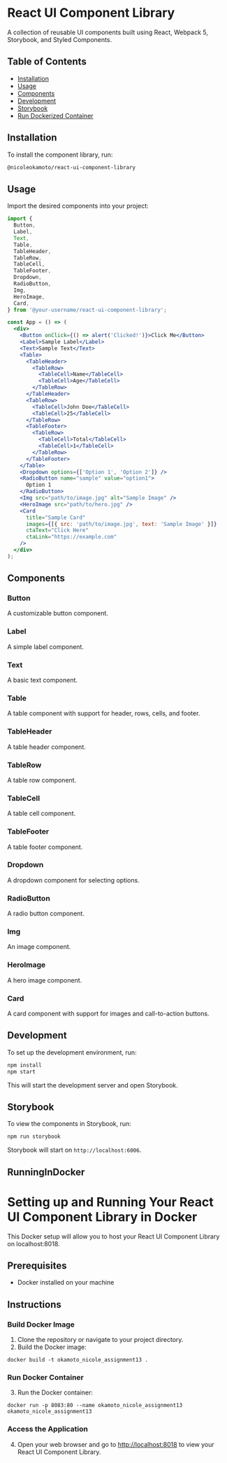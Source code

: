 # React UI Component Library

A collection of reusable UI components built using React, Webpack 5, Storybook, and Styled Components.

## Table of Contents

- [Installation](#installation)
- [Usage](#usage)
- [Components](#components)
- [Development](#development)
- [Storybook](#storybook)
- [Run Dockerized Container](#RunningInDocker)

## Installation

To install the component library, run:

```bash
@nicoleokamoto/react-ui-component-library
```

## Usage

Import the desired components into your project:

```jsx
import {
  Button,
  Label,
  Text,
  Table,
  TableHeader,
  TableRow,
  TableCell,
  TableFooter,
  Dropdown,
  RadioButton,
  Img,
  HeroImage,
  Card,
} from '@your-username/react-ui-component-library';

const App = () => (
  <div>
    <Button onClick={() => alert('Clicked!')}>Click Me</Button>
    <Label>Sample Label</Label>
    <Text>Sample Text</Text>
    <Table>
      <TableHeader>
        <TableRow>
          <TableCell>Name</TableCell>
          <TableCell>Age</TableCell>
        </TableRow>
      </TableHeader>
      <TableRow>
        <TableCell>John Doe</TableCell>
        <TableCell>25</TableCell>
      </TableRow>
      <TableFooter>
        <TableRow>
          <TableCell>Total</TableCell>
          <TableCell>1</TableCell>
        </TableRow>
      </TableFooter>
    </Table>
    <Dropdown options={['Option 1', 'Option 2']} />
    <RadioButton name="sample" value="option1">
      Option 1
    </RadioButton>
    <Img src="path/to/image.jpg" alt="Sample Image" />
    <HeroImage src="path/to/hero.jpg" />
    <Card
      title="Sample Card"
      images={[{ src: 'path/to/image.jpg', text: 'Sample Image' }]}
      ctaText="Click Here"
      ctaLink="https://example.com"
    />
  </div>
);
```

## Components

### Button

A customizable button component.

### Label

A simple label component.

### Text

A basic text component.

### Table

A table component with support for header, rows, cells, and footer.

### TableHeader

A table header component.

### TableRow

A table row component.

### TableCell

A table cell component.

### TableFooter

A table footer component.

### Dropdown

A dropdown component for selecting options.

### RadioButton

A radio button component.

### Img

An image component.

### HeroImage

A hero image component.

### Card

A card component with support for images and call-to-action buttons.

## Development

To set up the development environment, run:

```bash
npm install
npm start
```

This will start the development server and open Storybook.

## Storybook

To view the components in Storybook, run:

```bash
npm run storybook
```

Storybook will start on `http://localhost:6006`.

## RunningInDocker

# Setting up and Running Your React UI Component Library in Docker

This Docker setup will allow you to host your React UI Component Library on localhost:8018.

## Prerequisites

- Docker installed on your machine

## Instructions

### Build Docker Image

1. Clone the repository or navigate to your project directory.
2. Build the Docker image:

```
docker build -t okamoto_nicole_assignment13 .
```

### Run Docker Container

3. Run the Docker container:

```
docker run -p 8083:80 --name okamoto_nicole_assignment13 okamoto_nicole_assignment13
```

### Access the Application

4. Open your web browser and go to [http://localhost:8018](http://localhost:8018) to view your React UI Component Library.

